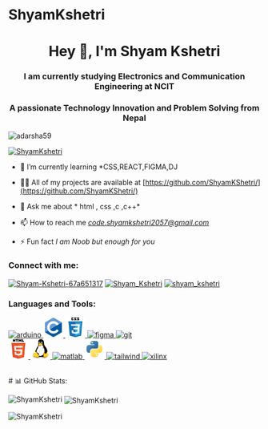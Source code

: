# ShyamKshetri
<h1 align="center">Hey 👋, I'm Shyam Kshetri</h1>
<h3 align="center"> I am currently studying Electronics and Communication Engineering at NCIT</h3>

<h3 align="center">A passionate Technology Innovation and Problem Solving from Nepal</h3>

<p align="left"> <img src="https://komarev.com/ghpvc/?username=adarsha59&label=Profile%20views&color=0e75b6&style=flat" alt="adarsha59" /> </p>

<p align="left"> <a href="https://github.com/ryo-ma/github-profile-trophy"><img src="https://github-profile-trophy.vercel.app/?username=ShyamKhatriKshetri" alt="ShyamKshetri" /></a> </p>

- 🌱 I’m currently learning *CSS,REACT,FIGMA,DJ

- 👨‍💻 All of my projects are available at [https://github.com/ShyamKShetri/](https://github.com/ShyamKShetri/)

- 💬 Ask me about * html , css ,c ,c++*

- 📫 How to reach me *code.shyamkshetri2057@gmail.com*


- ⚡ Fun fact *I am Noob but enough for you*

<h3 align="left">Connect with me:</h3>
<p align="left">
<!--  <a href="https://twitter.com/adarsha59" target="blank"><img align="center" src="https://raw.githubusercontent.com/rahuldkjain/github-profile-readme-generator/master/src/images/icons/Social/twitter.svg" alt="adarsha59" height="30" width="40" /></a>  -->
<a href="https://linkedin.com/in/Shyam Kshetri-67a651317" target="blank"><img align="center" src="https://raw.githubusercontent.com/rahuldkjain/github-profile-readme-generator/master/src/images/icons/Social/linked-in-alt.svg" alt="Shyam-Kshetri-67a651317" height="30" width="40" /></a>
<a href="https://www.facebook.com/profile.php?id=100006122597094&mibextid=LQQJ4d
  " target="blank"><img align="center" src="https://raw.githubusercontent.com/rahuldkjain/github-profile-readme-generator/master/src/images/icons/Social/facebook.svg" alt="Shyam_Kshetri" height="30" width="40" /></a>
<a href="https://www.instagram.com/kshetri.shyam/" target="blank"><img align="center" src="https://raw.githubusercontent.com/rahuldkjain/github-profile-readme-generator/master/src/images/icons/Social/instagram.svg" alt="shyam_kshetri" height="30" width="40" /></a>
<!-- <a href="https://www.youtube.com/c/@moviehunt59" target="blank"><img align="center" src="https://raw.githubusercontent.com/rahuldkjain/github-profile-readme-generator/master/src/images/icons/Social/youtube.svg" alt="@moviehunt59" height="30" width="40" /></a>
</p> -->

<h3 align="left">Languages and Tools:</h3>
<p align="left"> <a href="https://www.arduino.cc/" target="_blank" rel="noreferrer"> <img src="https://cdn.worldvectorlogo.com/logos/arduino-1.svg" alt="arduino" width="40" height="40"/> </a> <a href="https://www.cprogramming.com/" target="_blank" rel="noreferrer"> <img src="https://raw.githubusercontent.com/devicons/devicon/master/icons/c/c-original.svg" alt="c" width="40" height="40"/> </a> <a href="https://www.w3schools.com/css/" target="_blank" rel="noreferrer"> <img src="https://raw.githubusercontent.com/devicons/devicon/master/icons/css3/css3-original-wordmark.svg" alt="css3" width="40" height="40"/> </a> <a href="https://www.figma.com/" target="_blank" rel="noreferrer"> <img src="https://www.vectorlogo.zone/logos/figma/figma-icon.svg" alt="figma" width="40" height="40"/> </a> <a href="https://git-scm.com/" target="_blank" rel="noreferrer"> <img src="https://www.vectorlogo.zone/logos/git-scm/git-scm-icon.svg" alt="git" width="40" height="40"/> </a> <br> <a href="https://www.w3.org/html/" target="_blank" rel="noreferrer"> <img src="https://raw.githubusercontent.com/devicons/devicon/master/icons/html5/html5-original-wordmark.svg" alt="html5" width="40" height="40"/> </a>  <a href="https://www.linux.org/" target="_blank" rel="noreferrer"> <img src="https://raw.githubusercontent.com/devicons/devicon/master/icons/linux/linux-original.svg" alt="linux" width="40" height="40"/> </a> <a href="https://www.mathworks.com/" target="_blank" rel="noreferrer"> <img src="https://upload.wikimedia.org/wikipedia/commons/2/21/Matlab_Logo.png" alt="matlab" width="40" height="40"/> </a> <a href="https://www.python.org" target="_blank" rel="noreferrer"> <img src="https://raw.githubusercontent.com/devicons/devicon/master/icons/python/python-original.svg" alt="python" width="40" height="40"/> </a> <a href="https://tailwindcss.com/" target="_blank" rel="noreferrer"> <img src="https://www.vectorlogo.zone/logos/tailwindcss/tailwindcss-icon.svg" alt="tailwind" width="40" height="40"/> </a> <a href="https://www.amd.com/en.html" target="_blank" rel="noreferrer"> <img src="![xilinx](https://logowik.com/xilinx-logo-vector-41678.html)
" alt="xilinx" width="40" height="40"/> </a></p>
<br>
# 📊 GitHub Stats:

<p><img align="left" src="https://github-readme-stats.vercel.app/api/top-langs?username=ShyamKhatriKshetri&show_icons=true&locale=en&layout=compact" alt="ShyamKshetri" /></p>

<p>&nbsp;<img align="center" src="https://github-readme-stats.vercel.app/api?username=ShyamKhatriKshetri&show_icons=true&locale=en" alt="ShyamKshetri" /></p>

<p><img align="center" src="https://github-readme-streak-stats.herokuapp.com/?user=ShyamKhatriKshetri&" alt="ShyamKshetri" /></p>
